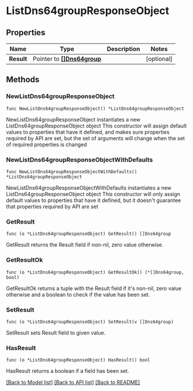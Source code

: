 # ListDns64groupResponseObject

## Properties

Name | Type | Description | Notes
------------ | ------------- | ------------- | -------------
**Result** | Pointer to [**[]Dns64group**](Dns64group.md) |  | [optional] 

## Methods

### NewListDns64groupResponseObject

`func NewListDns64groupResponseObject() *ListDns64groupResponseObject`

NewListDns64groupResponseObject instantiates a new ListDns64groupResponseObject object
This constructor will assign default values to properties that have it defined,
and makes sure properties required by API are set, but the set of arguments
will change when the set of required properties is changed

### NewListDns64groupResponseObjectWithDefaults

`func NewListDns64groupResponseObjectWithDefaults() *ListDns64groupResponseObject`

NewListDns64groupResponseObjectWithDefaults instantiates a new ListDns64groupResponseObject object
This constructor will only assign default values to properties that have it defined,
but it doesn't guarantee that properties required by API are set

### GetResult

`func (o *ListDns64groupResponseObject) GetResult() []Dns64group`

GetResult returns the Result field if non-nil, zero value otherwise.

### GetResultOk

`func (o *ListDns64groupResponseObject) GetResultOk() (*[]Dns64group, bool)`

GetResultOk returns a tuple with the Result field if it's non-nil, zero value otherwise
and a boolean to check if the value has been set.

### SetResult

`func (o *ListDns64groupResponseObject) SetResult(v []Dns64group)`

SetResult sets Result field to given value.

### HasResult

`func (o *ListDns64groupResponseObject) HasResult() bool`

HasResult returns a boolean if a field has been set.


[[Back to Model list]](../README.md#documentation-for-models) [[Back to API list]](../README.md#documentation-for-api-endpoints) [[Back to README]](../README.md)


